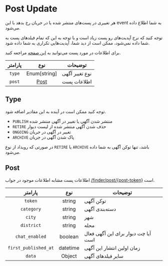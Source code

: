 # Post Update

هر تغییری در پست‌های منتشر شده یا در جریان رخ بدهد با این event به شما اطلاع داده می‌شود.

توجه کنید که نرخ آپدیت‌های رو پست زیاد است و با توجه به این که تمام فیلد‌های پست به شما داده نمی‌شود،
ممکن است از دید شما، آپدیت‌هایی تکراری به شما داده شود.


برای اطلاعات در مورد پست می‌توانید به
[این صفحه](/misc/post.md)
مراجعه کنید.

| پارامتر |      نوع      | توضیحات        |
|:-------:|:-------------:|----------------|
| `type`  | Enum[string]  | نوع تغییر آگهی |
| `post`  | [Post](#post) | اطلاعات پست    |


## Type
توجه کنید ممکن است در آینده به این مقادیر اضافه شود.
- `PUBLISH` منتشر شدن آگهی یا تغییر در آگهی منتشر شده
- `RETIRE` حذف شدن آگهی منتشر شده از لیست دیوار
- `ONGOING` تغییر در آگهی در جریان
- `ARCHIVE` پاک شدن آگهی در جریان

در صورتی که رویداد از نوع
`RETIRE`
یا
`ARCHIVE`
باشد، تنها توکن آگهی به شما داده می‌شود.

## Post

اطلاعات پست مشابه اطلاعات موجود در جواب
[/finder/post/{post-token}](/finder/get_post.md#پاسخ)
است.

|       پارامتر        |   نوع    | توضیحات                             |
|:--------------------:|:--------:|-------------------------------------|
|       `token`        |  string  | توکن آگهی                           |
|      `category`      |  string  | دسته‌بندی آگهی                      |
|        `city`        |  string  | شهر                                 |
|      `district`      |  string  | محله                                |
|    `chat_enabled`    | boolean  | آیا چت دیوار برای این آگهی فعال است |
| `first_published_at` | datetime | زمان اولین انتشار این آگهی          |
|        `data`        |  Object  | سایر فیلد‌های آگهی                  |

